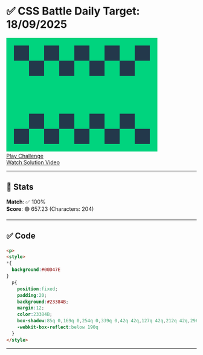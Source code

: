 # ✅ CSS Battle Daily Target: 18/09/2025

![Target](./images/18.png)  
[Play Challenge](https://cssbattle.dev/play/2VbWKLNikqxQBKDTX57b)  
[Watch Solution Video](https://youtube.com/shorts/TXeSWh2qJeY)

---

## 🔢 Stats

**Match**: ✅ 100%  
**Score**: 🟢 657.23 (Characters: 204)

---

## ✅ Code

```html
<p>
<style>
*{
  background:#00D47E
}
  p{
    position:fixed;
    padding:20;
    background:#23384B;
    margin:12;
    color:23384B;
    box-shadow:85q 0,169q 0,254q 0,339q 0,42q 42q,127q 42q,212q 42q,296q 42q;
    -webkit-box-reflect:below 190q
  }
</style>

```

---
